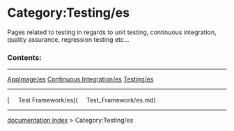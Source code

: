 # Category:Testing/es
Pages related to testing in regards to unit testing, continuous integration, quality assurance, regression testing etc\...

### Contents:

  --------------------------------------- ------------------------------------------------------------------- -------------------------------------
  [AppImage/es](AppImage/es.md)   [Continuous Integration/es](Continuous_Integration/es.md)   [Testing/es](Testing/es.md)
                                                                                                              
  --------------------------------------- ------------------------------------------------------------------- -------------------------------------

[<img src="images/Property.png" style="width:16px"> Test Framework/es](<img src="images/Property.png" style="width:16px"> Test_Framework/es.md)

---
[documentation index](../README.md) > Category:Testing/es
